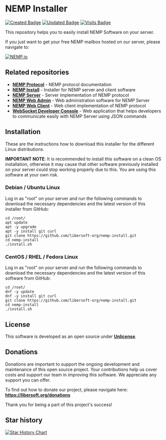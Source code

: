 # NEMP Installer

[![Created Badge](https://badges.pufler.dev/created/libersoft-org/nemp-install)](https://badges.pufler.dev) [![Updated Badge](https://badges.pufler.dev/updated/libersoft-org/nemp-install)](https://badges.pufler.dev) [![Visits Badge](https://badges.pufler.dev/visits/libersoft-org/nemp-install)](https://badges.pufler.dev)

This repository helps you to easily install NEMP Software on your server.

If you just want to get your free NEMP mailbox hosted on our server, please navigate to:

[![NEMP.io](https://raw.githubusercontent.com/libersoft-org/nemp-documentation/main/logo.png)](https://nemp.io)

## Related repositories

- [**NEMP Protocol**](https://github.com/libersoft-org/nemp-protocol) - NEMP protocol documentation
- [**NEMP Install**](https://github.com/libersoft-org/nemp-install) - Installer for NEMP server and client software
- [**NEMP Server**](https://github.com/libersoft-org/nemp-server) - Server implementation of NEMP protocol
- [**NEMP Web Admin**](https://github.com/libersoft-org/nemp-admin-web) - Web administration software for NEMP Server
- [**NEMP Web Client**](https://github.com/libersoft-org/nemp-client-web) - Web client implementation of NEMP protocol
- [**WebSocket Developer Console**](https://github.com/libersoft-org/websocket-console) - Web application that helps developers to communicate easily with NEMP Server using JSON commands

## Installation

These are the instructions how to download this installer for the different Linux distributions.

**IMPORTANT NOTE**: It is recommended to install this software on a clean OS installation, otherwise it may cause that other software previously installed on your server could stop working properly due to this. You are using this software at your own risk.

### Debian / Ubuntu Linux

Log in as "root" on your server and run the following commands to download the necessary dependencies and the latest version of this installer from GitHub:

```console
cd /root/
apt update
apt -y upgrade
apt -y install git curl
git clone https://github.com/libersoft-org/nemp-install.git
cd nemp-install
./install.sh
```

### CentOS / RHEL / Fedora Linux

Log in as "root" on your server and run the following commands to download the necessary dependencies and the latest version of this software from GitHub:

```console
cd /root/
dnf -y update
dnf -y install git curl
git clone https://github.com/libersoft-org/nemp-install.git
cd nemp-install
./install.sh
```

## License

This software is developed as an open source under [**Unlicense**](./LICENSE).

## Donations

Donations are important to support the ongoing development and maintenance of this open source project. Your contributions help us cover costs and support our team in improving this software. We appreciate any support you can offer.

To find out how to donate our project, please navigate here: **https://libersoft.org/donations**

Thank you for being a part of this project's success!

## Star history

[![Star History Chart](https://api.star-history.com/svg?repos=libersoft-org/nemp-install&type=Date)](https://star-history.com/#libersoft-org/nemp-install&Date)
